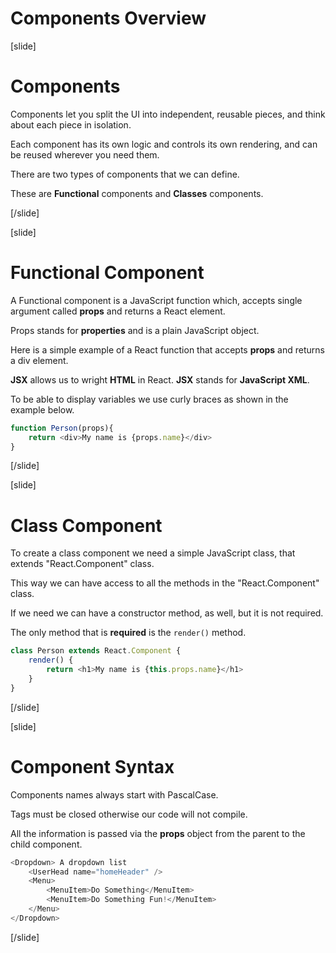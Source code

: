 # Components Overview

[slide]

# Components

Components let you split the UI into independent, reusable pieces, and think about each piece in isolation.

Each component has its own logic and controls its own rendering, and can be reused wherever you need them.

There are two types of components that we can define.

These are **Functional** components and **Classes** components.

[/slide]

[slide]

# Functional Component

A Functional component is a JavaScript function which, accepts single argument called **props** and returns a React element.

Props stands for **properties** and is a plain JavaScript object.

Here is a simple example of a React function that accepts **props** and returns a div element.

**JSX** allows us to wright **HTML** in React. **JSX** stands for **JavaScript XML**.

To be able to display variables we use curly braces as shown in the example below.

```js
function Person(props){
    return <div>My name is {props.name}</div>
}
```

[/slide]

[slide]

# Class Component

To create a class component we need a simple JavaScript class, that extends "React.Component" class.

This way we can have access to all the methods in the "React.Component" class.

If we need we can have a constructor method, as well, but it is not required.

The only method that is **required** is the `render()` method.

```js
class Person extends React.Component {
    render() {
        return <h1>My name is {this.props.name}</h1>
    }
}
```

[/slide]

[slide]

# Component Syntax

Components names always start with PascalCase. 

Tags must be closed otherwise our code will not compile.

All the information is passed via the **props** object from the parent to the child component.

```js
<Dropdown> A dropdown list
    <UserHead name="homeHeader" />
    <Menu>
        <MenuItem>Do Something</MenuItem>
        <MenuItem>Do Something Fun!</MenuItem>
    </Menu>
</Dropdown>
```

[/slide]